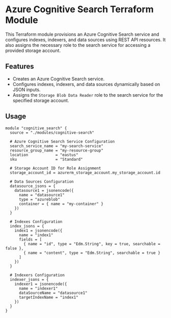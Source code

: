 # Azure Cognitive Search Terraform Module

This Terraform module provisions an Azure Cognitive Search service and configures indexes, indexers, and data sources using REST API resources. It also assigns the necessary role to the search service for accessing a provided storage account.

## Features

- Creates an Azure Cognitive Search service.
- Configures indexes, indexers, and data sources dynamically based on JSON inputs.
- Assigns the `Storage Blob Data Reader` role to the search service for the specified storage account.

## Usage

```hcl
module "cognitive_search" {
  source = "./modules/cognitive-search"

  # Azure Cognitive Search Service Configuration
  search_service_name = "my-search-service"
  resource_group_name = "my-resource-group"
  location            = "eastus"
  sku                 = "Standard"

  # Storage Account ID for Role Assignment
  storage_account_id = azurerm_storage_account.my_storage_account.id

  # Data Sources Configuration
  datasource_jsons = {
    datasource1 = jsonencode({
      name = "datasource1"
      type = "azureblob"
      container = { name = "my-container" }
    })
  }

  # Indexes Configuration
  index_jsons = {
    index1 = jsonencode({
      name = "index1"
      fields = [
        { name = "id", type = "Edm.String", key = true, searchable = false },
        { name = "content", type = "Edm.String", searchable = true }
      ]
    })
  }

  # Indexers Configuration
  indexer_jsons = {
    indexer1 = jsonencode({
      name = "indexer1"
      dataSourceName = "datasource1"
      targetIndexName = "index1"
    })
  }
}